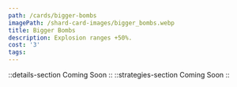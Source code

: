 ```yaml
---
path: /cards/bigger-bombs
imagePath: /shard-card-images/bigger_bombs.webp
title: Bigger Bombs
description: Explosion ranges +50%.
cost: '3'
tags:
---
```

::details-section
Coming Soon
::
::strategies-section
Coming Soon
::